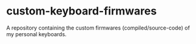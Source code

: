 # custom-keyboard-firmwares
A repository containing the custom firmwares (compiled/source-code) of my personal keyboards.
